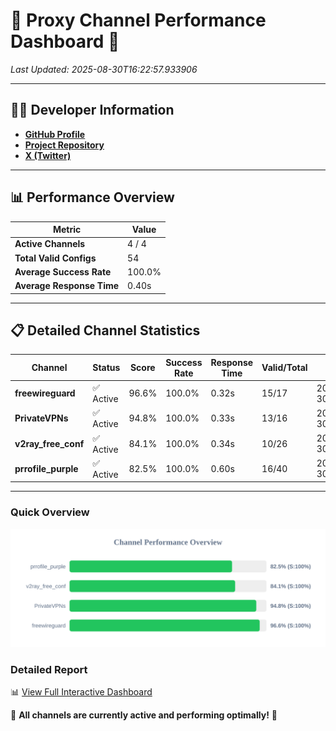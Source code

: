 # 🌟 Proxy Channel Performance Dashboard 🌟

_Last Updated: 2025-08-30T16:22:57.933906_

---

## 👩‍💻 Developer Information

- **[GitHub Profile](https://github.com/4n0nymou3)**  
- **[Project Repository](https://github.com/4n0nymou3/multi-proxy-config-fetcher)**  
- **[X (Twitter)](https://x.com/4n0nymou3)**  

---

## 📊 Performance Overview

| Metric                | Value       |
|-----------------------|-------------|
| **Active Channels**   | 4 / 4       |
| **Total Valid Configs** | 54          |
| **Average Success Rate** | 100.0%      |
| **Average Response Time** | 0.40s       |

---

## 📋 Detailed Channel Statistics

| Channel          | Status     | Score  | Success Rate | Response Time | Valid/Total | Last Success               |
|------------------|------------|--------|--------------|---------------|-------------|----------------------------|
| **freewireguard**  | ✅ Active  | 96.6%  | 100.0% | 0.32s         | 15/17       | 2025-08-30T16:22:57.932520 |
| **PrivateVPNs**  | ✅ Active  | 94.8%  | 100.0% | 0.33s         | 13/16       | 2025-08-30T16:22:57.581272 |
| **v2ray_free_conf**  | ✅ Active  | 84.1%  | 100.0% | 0.34s         | 10/26       | 2025-08-30T16:22:57.212566 |
| **prrofile_purple**  | ✅ Active  | 82.5%  | 100.0% | 0.60s         | 16/40       | 2025-08-30T16:22:56.799982 |

---

### Quick Overview
<div align="center">
  <a href="https://raw.githubusercontent.com/nullluser/NullRepo/refs/heads/main/assets/channel_stats_chart.svg">
    <img src="https://raw.githubusercontent.com/nullluser/NullRepo/refs/heads/main/assets/channel_stats_chart.svg" alt="Source Performance Statistics" width="800">
  </a>
</div>

### Detailed Report
📊 [View Full Interactive Dashboard](https://htmlpreview.github.io/?https://github.com/nullluser/NullRepo/blob/main/assets/performance_report.html)

🎉 **All channels are currently active and performing optimally!** 🎉
